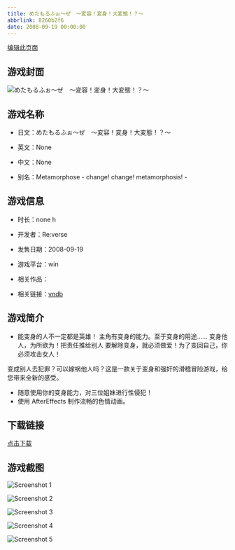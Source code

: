 ```yaml
---
title: めたもるふぉ～ぜ　～変容！変身！大変態！？～
abbrlink: 8260b2f6
date: 2008-09-19 00:00:00
---
```

[编辑此页面](https://github.com/ACG-3/ADV3-source/blob/main/source/_posts/games/%E3%82%81%E3%81%9F%E3%82%82%E3%82%8B%E3%81%B5%E3%81%89%EF%BD%9E%E3%81%9C%E3%80%80%EF%BD%9E%E5%A4%89%E5%AE%B9%EF%BC%81%E5%A4%89%E8%BA%AB%EF%BC%81%E5%A4%A7%E5%A4%89%E6%85%8B%EF%BC%81%EF%BC%9F%EF%BD%9E.md)

## 游戏封面

![めたもるふぉ～ぜ　～変容！変身！大変態！？～](https://pan.timero.xyz/d/onedrive/img_lib_001/%E3%82%81%E3%81%9F%E3%82%82%E3%82%8B%E3%81%B5%E3%81%89%EF%BD%9E%E3%81%9C%E3%80%80%EF%BD%9E%E5%A4%89%E5%AE%B9%EF%BC%81%E5%A4%89%E8%BA%AB%EF%BC%81%E5%A4%A7%E5%A4%89%E6%85%8B%EF%BC%81%EF%BC%9F%EF%BD%9E_cover.avif)


## 游戏名称

- 日文：めたもるふぉ～ぜ　～変容！変身！大変態！？～
- 英文：None
- 中文：None

- 别名：Metamorphose - change! change! metamorphosis! -


## 游戏信息

- 时长：none h
- 开发者：Re:verse
- 发售日期：2008-09-19
- 游戏平台：win
- 相关作品：

- 相关链接：[vndb](https://vndb.org/v5830)


## 游戏简介

* 能变身的人不一定都是英雄！
主角有变身的能力。至于变身的用途......
变身他人，为所欲为！把责任推给别人
要解除变身，就必须做爱！为了变回自己，你必须攻击女人！

变成别人去犯罪？可以嫁祸他人吗？这是一款关于变身和强奸的滑稽冒险游戏，给您带来全新的感受。

* 随意使用你的变身能力，对三位姐妹进行性侵犯！
* 使用 AfterEffects 制作流畅的色情动画。




## 下载链接

[点击下载](https://pan.timero.xyz/onedrive/adv_lib_001/%E3%82%81%E3%81%9F%E3%82%82%E3%82%8B%E3%81%B5%E3%81%89%EF%BD%9E%E3%81%9C%E3%80%80%EF%BD%9E%E5%A4%89%E5%AE%B9%EF%BC%81%E5%A4%89%E8%BA%AB%EF%BC%81%E5%A4%A7%E5%A4%89%E6%85%8B%EF%BC%81%EF%BC%9F%EF%BD%9E)


## 游戏截图


![Screenshot 1](https://pan.timero.xyz/d/onedrive/img_lib_001/%E3%82%81%E3%81%9F%E3%82%82%E3%82%8B%E3%81%B5%E3%81%89%EF%BD%9E%E3%81%9C%E3%80%80%EF%BD%9E%E5%A4%89%E5%AE%B9%EF%BC%81%E5%A4%89%E8%BA%AB%EF%BC%81%E5%A4%A7%E5%A4%89%E6%85%8B%EF%BC%81%EF%BC%9F%EF%BD%9E_Screenshot_1.avif)

![Screenshot 2](https://pan.timero.xyz/d/onedrive/img_lib_001/%E3%82%81%E3%81%9F%E3%82%82%E3%82%8B%E3%81%B5%E3%81%89%EF%BD%9E%E3%81%9C%E3%80%80%EF%BD%9E%E5%A4%89%E5%AE%B9%EF%BC%81%E5%A4%89%E8%BA%AB%EF%BC%81%E5%A4%A7%E5%A4%89%E6%85%8B%EF%BC%81%EF%BC%9F%EF%BD%9E_Screenshot_2.avif)

![Screenshot 3](https://pan.timero.xyz/d/onedrive/img_lib_001/%E3%82%81%E3%81%9F%E3%82%82%E3%82%8B%E3%81%B5%E3%81%89%EF%BD%9E%E3%81%9C%E3%80%80%EF%BD%9E%E5%A4%89%E5%AE%B9%EF%BC%81%E5%A4%89%E8%BA%AB%EF%BC%81%E5%A4%A7%E5%A4%89%E6%85%8B%EF%BC%81%EF%BC%9F%EF%BD%9E_Screenshot_3.avif)

![Screenshot 4](https://pan.timero.xyz/d/onedrive/img_lib_001/%E3%82%81%E3%81%9F%E3%82%82%E3%82%8B%E3%81%B5%E3%81%89%EF%BD%9E%E3%81%9C%E3%80%80%EF%BD%9E%E5%A4%89%E5%AE%B9%EF%BC%81%E5%A4%89%E8%BA%AB%EF%BC%81%E5%A4%A7%E5%A4%89%E6%85%8B%EF%BC%81%EF%BC%9F%EF%BD%9E_Screenshot_4.avif)

![Screenshot 5](https://pan.timero.xyz/d/onedrive/img_lib_001/%E3%82%81%E3%81%9F%E3%82%82%E3%82%8B%E3%81%B5%E3%81%89%EF%BD%9E%E3%81%9C%E3%80%80%EF%BD%9E%E5%A4%89%E5%AE%B9%EF%BC%81%E5%A4%89%E8%BA%AB%EF%BC%81%E5%A4%A7%E5%A4%89%E6%85%8B%EF%BC%81%EF%BC%9F%EF%BD%9E_Screenshot_5.avif)


